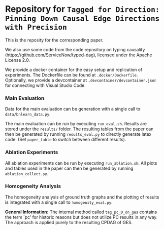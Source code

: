 # Repository for ``Tagged for Direction: Pinning Down Causal Edge Directions with Precision``

This is the reposity for the corresponding paper.

We also use some code from the code repository on typing causality (https://github.com/ServiceNow/typed-dag), licensed under the Apache License 2.0.

We provide a docker container for the easy setup and replication of experiments. The Dockerfile can be found at `.docker/Dockerfile`.  
Optionally, we provide a devcontainer at `.devcontainer/devcontainer.json` for connecting with Visual Studio Code.

### Main Evaluation

Data for the main evaluation can be generation with a single call to `data/bnlearn_data.py`.

The main evaluation can be run by executing `run_eval.sh`.
Results are stored under the `results/` folder. The resulting tables from the paper can then be generated by running `results_eval.py`
to directly generate latex code. (Set `paper_table` to switch between different results).

### Ablation Experiments

All ablation experiments can be run by executing `run_ablation.sh`.
All plots and tables used in the paper can then be generated by running `ablation_collect.py`.

### Homogeneity Analysis

The homogeneity analysis of ground truth graphs and the plotting of results is integrated with a single call to `homogenity_eval.py`.

**General Information:** The internal method called `tag_pc_0_on_ges` contains the term `pc' for historic reasons but does not utilize PC results in any way. The approach is applied purely to the resulting CPDAG of GES.
